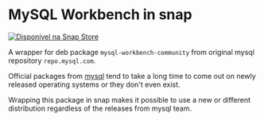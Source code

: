 # MySQL Workbench in snap

[![Disponível na Snap Store](https://snapcraft.io/static/images/badges/pt/snap-store-white.svg)](https://snapcraft.io/mysql-workbench-community)

A wrapper for deb package `mysql-workbench-community` from original mysql repository `repo.mysql.com`.

Official packages from [mysql](https://dev.mysql.com/downloads/workbench/) tend to take a long time to come out on 
newly released operating systems or they don't even exist.

Wrapping this package in snap makes it possible to use a new or different distribution regardless of the releases from
mysql team.
